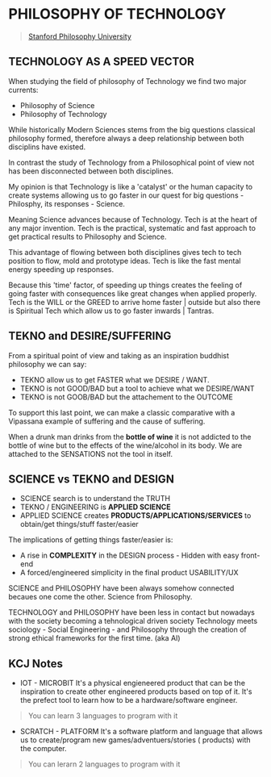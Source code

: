 # PHILOSOPHY OF TECHNOLOGY
> [Stanford Philosophy University](https://plato.stanford.edu/entries/technology/)

## TECHNOLOGY AS A SPEED VECTOR

When studying the field of philosophy of Technology we find two major currents:

* Philosophy of Science
* Philosophy of Technology

While historically Modern Sciences stems from the big questions classical philosophy formed, therefore always a deep relationship between both disciplins have existed.

In contrast the study of Technology from a Philosophical point of view not has been disconnected between both disciplines.

My opinion is that Technology is like a 'catalyst' or the human capacity to create systems allowing us to go faster in our quest for big questions - Philosphy, its responses - Science.

Meaning Science advances because of Technology. Tech is at the heart of any major invention. Tech is the practical, systematic and fast approach to get practical results to Philosophy and Science.

This advantage of flowing between both disciplines gives tech to tech position to flow, mold and prototype ideas. Tech is like the fast mental energy speeding up responses.

Because this 'time' factor, of speeding up things creates the feeling of going faster with consequences like great changes when applied properly. Tech is the WILL or the GREED to arrive home faster | outside but also there is Spiritual Tech which allow us to go faster inwards | Tantras.

## TEKNO and DESIRE/SUFFERING

From a spiritual point of view and taking as an inspiration buddhist philosophy we can say:
* TEKNO allow us to get FASTER what we DESIRE / WANT.
* TEKNO is not GOOD/BAD but a tool to achieve what we DESIRE/WANT
* TEKNO is not GOOB/BAD but the attachement to the OUTCOME

To support this last point, we can make a classic comparative with a Vipassana example of suffering and the cause of suffering.

When a drunk man drinks from the **bottle of wine** it is not addicted to the bottle of wine but to the effects of the wine/alcohol in its body. We are attached to the SENSATIONS not the tool in itself.

## SCIENCE vs TEKNO and DESIGN
* SCIENCE search is to understand the TRUTH
* TEKNO / ENGINEERING is **APPLIED SCIENCE**
* APPLIED SCIENCE creates **PRODUCTS/APPLICATIONS/SERVICES** to obtain/get things/stuff faster/easier

The implications of getting things faster/easier is:
* A rise in **COMPLEXITY** in the DESIGN process - Hidden with easy front-end
* A forced/engineered simplicity in the final product USABILITY/UX

SCIENCE and PHILOSOPHY have been always somehow connected becaues one come the other. Science from Philosophy.

TECHNOLOGY and PHILOSOPHY have been less in contact but nowadays with the society becoming a tehnological driven society Technology meets sociology - Social Engineering - and Philosophy through the creation of strong ethical frameworks for the first time. (aka AI)

## KCJ Notes
* IOT - MICROBIT
It's a physical engieneered product that can be the inspiration to create other engineered products based on top of it. It's the prefect tool to learn how to be a hardware/software engineer.
> You can learn 3 languages to program with it

* SCRATCH - PLATFORM
It's a software platform and language that allows us to create/program new games/adventuers/stories ( products) with the computer.
> You can lerarn 2 languages to program with it









